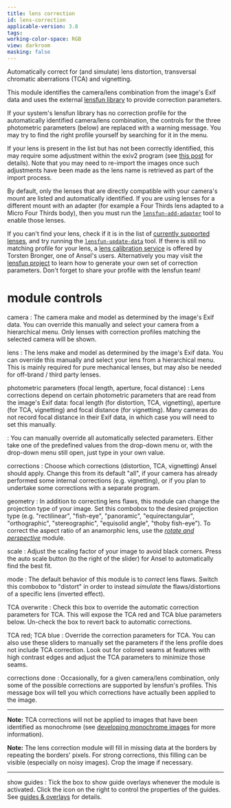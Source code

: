 ```yaml
---
title: lens correction
id: lens-correction
applicable-version: 3.8
tags:
working-color-space: RGB
view: darkroom
masking: false
---
```


Automatically correct for (and simulate) lens distortion, transversal chromatic aberrations (TCA) and vignetting.

This module identifies the camera/lens combination from the image's Exif data and uses the external [lensfun library](https://lensfun.github.io/) to provide correction parameters.

If your system's lensfun library has no correction profile for the automatically identified camera/lens combination, the controls for the three photometric parameters (below) are replaced with a warning message. You may try to find the right profile yourself by searching for it in the menu.

If your lens is present in the list but has not been correctly identified, this may require some adjustment within the exiv2 program (see [this post](https://dev.exiv2.org/boards/3/topics/2854) for details). Note that you may need to re-import the images once such adjustments have been made as the lens name is retrieved as part of the import process.

By default, only the lenses that are directly compatible with your camera's mount are listed and automatically identified. If you are using lenses for a different mount with an adapter (for example a Four Thirds lens adapted to a Micro Four Thirds body), then you must run the [`lensfun-add-adapter`](https://lensfun.github.io/manual/v0.3.2/lensfun-add-adapter.html) tool to enable those lenses.

If you can't find your lens, check if it is in the list of [currently supported lenses](https://lensfun.github.io/lenslist/), and try running the [`lensfun-update-data`](https://lensfun.github.io/manual/v0.3.2/lensfun-update-data.html) tool. If there is still no matching profile for your lens, a [lens calibration service](https://www.ansel.photos/2013/07/have-your-lens-calibrated/) is offered by Torsten Bronger, one of Ansel's users. Alternatively you may visit the [lensfun project](https://lensfun.github.io/lenslist/) to learn how to generate your own set of correction parameters. Don't forget to share your profile with the lensfun team!

# module controls

camera
: The camera make and model as determined by the image's Exif data. You can override this manually and select your camera from a hierarchical menu. Only lenses with correction profiles matching the selected camera will be shown.

lens
: The lens make and model as determined by the image's Exif data. You can override this manually and select your lens from a hierarchical menu. This is mainly required for pure mechanical lenses, but may also be needed for off-brand / third party lenses.

photometric parameters (focal length, aperture, focal distance)
: Lens corrections depend on certain photometric parameters that are read from the image's Exif data: focal length (for distortion, TCA, vignetting), aperture (for TCA, vignetting) and focal distance (for vignetting). Many cameras do not record focal distance in their Exif data, in which case you will need to set this manually.

: You can manually override all automatically selected parameters. Either take one of the predefined values from the drop-down menu or, with the drop-down menu still open, just type in your own value.

corrections
: Choose which corrections (distortion, TCA, vignetting) Ansel should apply. Change this from its default "all", if your camera has already performed some internal corrections (e.g. vignetting), or if you plan to undertake some corrections with a separate program.

geometry
: In addition to correcting lens flaws, this module can change the projection type of your image. Set this combobox to the desired projection type (e.g. "rectilinear", "fish-eye", "panoramic", "equirectangular", "orthographic", "stereographic", "equisolid angle", "thoby fish-eye").  To correct the aspect ratio of an anamorphic lens, use the [_rotate and perspective_](./rotate-perspective.md) module.

scale
: Adjust the scaling factor of your image to avoid black corners. Press the auto scale button (to the right of the slider) for Ansel to automatically find the best fit.

mode
: The default behavior of this module is to _correct_ lens flaws. Switch this combobox to "distort" in order to instead _simulate_ the flaws/distortions of a specific lens (inverted effect).

TCA overwrite
: Check this box to override the automatic correction parameters for TCA. This will expose the TCA red and TCA blue parameters below. Un-check the box to revert back to automatic corrections.

TCA red; TCA blue
: Override the correction parameters for TCA. You can also use these sliders to manually set the parameters if the lens profile does not include TCA correction. Look out for colored seams at features with high contrast edges and adjust the TCA parameters to minimize those seams.

corrections done
: Occasionally, for a given camera/lens combination, only some of the possible corrections are supported by lensfun's profiles. This message box will tell you which corrections have actually been applied to the image.

---

**Note:** TCA corrections will not be applied to images that have been identified as monochrome (see [developing monochrome images](../../guides-tutorials/monochrome.md) for more information).

**Note:** The lens correction module will fill in missing data at the borders by repeating the borders' pixels. For strong corrections, this filling can be visible (especially on noisy images). Crop the image if necessary.

---

show guides
: Tick the box to show guide overlays whenever the module is activated. Click the icon on the right to control the properties of the guides. See [guides & overlays](../utility-modules/darkroom/guides-overlays.md) for details.
